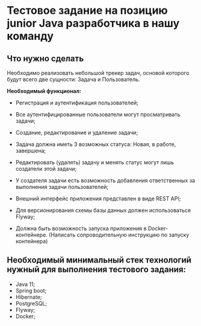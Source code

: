 # Тестовое задание на позицию junior Java разработчика в нашу команду


## Что нужно сделать
Необходимо реализовать небольшой трекер задач, основой которого будут всего две сущности: Задача и Пользователь.

**Необходимый функционал:**

- Регистрация и аутентификация пользователей;

- Все аутентифицированные пользователи могут просматривать задачи;

- Создание, редактирование и удаление задачи;

- Задача должна иметь 3 возможных статуса: Новая, в работе, завершена;

- Редактировать (удалять) задачу и менять статус могут лишь создатели этой задачи;

- У создателя задачи есть возможность добавления ответственных за выполнения задачи пользователей;

- Внешний интерфейс приложения представлен в виде REST API;

- Для версионирования схемы базы данных должен использоваться Flyway;

- Должна быть возможность запуска приложения в Docker-контейнере. (Написать сопроводительную инструкцию по запуску контейнера)

## Необходимый минимальный стек технологий нужный для выполнения тестового задания:
* Java 11;
* Spring boot;
* Hibernate;
* PostgreSQL;
* Flyway;
* Docker;
